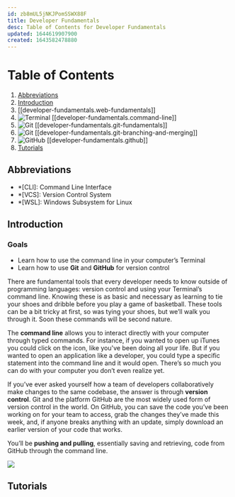 ```yaml
---
id: zb8mUL5jNKJPomSSWX88F
title: Developer Fundamentals
desc: Table of Contents for Developer Fundamentals
updated: 1644619907900
created: 1643582478880
---
```


# Table of Contents

1. [Abbreviations](#abbreviations)
1. [Introduction](#introduction)
1. [[developer-fundamentals.web-fundamentals]]
1. ![Terminal](https://img.shields.io/badge/Terminal-lightgrey?style=flat&logo=windowsterminal&logoColor=4d4d4d) [[developer-fundamentals.command-line]]
1. ![Git](https://img.shields.io/badge/git-%23F05033.svg?style=flat&logo=git&logoColor=white) [[developer-fundamentals.git-fundamentals]]
1. ![Git](https://img.shields.io/badge/git-%23F05033.svg?style=flat&logo=git&logoColor=white) [[developer-fundamentals.git-branching-and-merging]]
1. ![GitHub](https://img.shields.io/badge/github-%23121011.svg?style=flat&logo=github&logoColor=white) [[developer-fundamentals.github]]
1. [Tutorials](#tutorials)

## Abbreviations

- \*[CLI]: Command Line Interface
- \*[VCS]: Version Control System
- \*[WSL]: Windows Subsystem for Linux

## Introduction

### Goals

- Learn how to use the command line in your computer’s Terminal
- Learn how to use **Git** and **GitHub** for version control

There are fundamental tools that every developer needs to know outside of
programming languages: version control and using your Terminal’s command
line. Knowing these is as basic and necessary as learning to tie your shoes and dribble before you play a game of basketball. These tools can be a bit tricky at first, so was tying your shoes, but we’ll walk you through it. Soon these commands will be second nature.

The **command line** allows you to interact directly with your computer through typed commands. For instance, if you wanted to open up iTunes you could click on the icon, like you've been doing all your life. But if you wanted to open an application like a developer, you could type a specific statement into the command line and it would open. There’s so much you can do with your computer you don’t even realize yet.

If you’ve ever asked yourself how a team of developers collaboratively make changes to the same codebase, the answer is through **version control**. Git and the platform GitHub are the most widely used form of version control in the world. On GitHub, you can save the code you’ve been working on for your team to access, grab the changes they’ve made this week, and, if anyone breaks anything with an update, simply download an earlier version of your code that works.

You’ll be **pushing and pulling**, essentially saving and retrieving, code from GitHub through the command line.

[![](https://img.shields.io/badge/back%20to%20top-%E2%86%A9-red)](#table-of-contents)

## Tutorials
